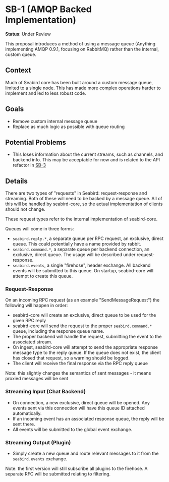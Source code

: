 # SB-1 (AMQP Backed Implementation)

**Status**: Under Review

This proposal introduces a method of using a message queue (Anything implementing
AMQP 0.9.1, focusing on RabbitMQ) rather than the internal, custom queue.

## Context

Much of Seabird core has been built around a custom message queue, limited to a
single node. This has made more complex operations harder to implement and led
to less robust code.

## Goals

- Remove custom internal message queue
- Replace as much logic as possible with queue routing

## Potential Problems

- This loses information about the current streams, such as channels,
  and backend info. This may be acceptable for now and is related to the API refactor in [SB-3](./SB-3.md)

## Details

There are two types of "requests" in Seabird: request-response and streaming.
Both of these will need to be backed by a message queue. All of this will be
handled by seabird-core, so the actual implementation of clients should not
change.

These request types refer to the internal implementation of seabird-core.

Queues will come in three forms:

- `seabird.reply.*`, a separate queue per RPC request, an exclusive, direct
  queue. This could potentially have a name provided by rabbit.
- `seabird.command.*`, a separate queue per backend connection, an exclusive,
  direct queue. The usage will be described under request-response.
- `seabird.events`, a single "firehose", header exchange. All backend events will
  be submitted to this queue. On startup, seabird-core will attempt to create
  this queue.

### Request-Response

On an incoming RPC request (as an example "SendMessageRequest") the following
will happen in order:

- seabird-core will create an exclusive, direct queue to be used for
  the given RPC reply
- seabird-core will send the request to the proper `seabird.command.*` queue,
  including the response queue name.
- The proper backend will handle the request, submitting the event to the
  associated stream.
- On ingest, seabird-core will attempt to send the appropriate response message
  type to the reply queue. If the queue does not exist, the client has closed
  that request, so a warning should be logged.
- The client will receive the final response via the RPC reply queue

Note: this slightly changes the semantics of sent messages - it means proxied
messages will be sent

### Streaming Input (Chat Backend)

- On connection, a new exclusive, direct queue will be opened. Any events sent
  via this connection will have this queue ID attached automatically.
- If an incoming event has an associated response queue, the reply will be sent
  there.
- All events will be submitted to the global event exchange.

### Streaming Output (Plugin)

- Simply create a new queue and route relevant messages to it from the
  `seabird.events` exchange.

Note: the first version will still subscribe all plugins to the firehose. A
separate RFC will be submitted relating to filtering.

